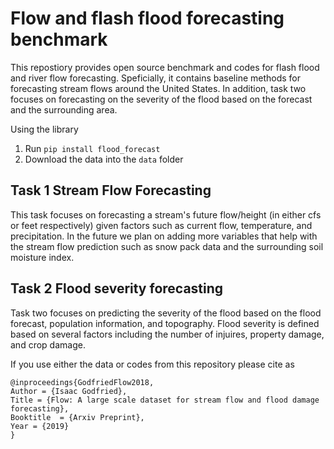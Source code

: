 # Flow and flash flood forecasting benchmark
This repostiory provides open source benchmark and codes for flash flood and river flow forecasting. Speficially, it contains baseline methods for forecasting stream flows around the United States. In addition, task two focuses on forecasting on the severity of the flood based on the forecast and the surrounding area. 

Using the library
1. Run `pip install flood_forecast`
2. Download the data into the `data` folder

## Task 1 Stream Flow Forecasting 
This task focuses on forecasting a stream's future flow/height (in either cfs or feet respectively) given factors such as current flow, temperature, and precipitation. In the future we plan on adding more variables that help with the stream flow prediction such as snow pack data and the surrounding soil moisture index. 

## Task 2 Flood severity forecasting
Task two focuses on predicting the severity of the flood based on the flood forecast, population information, and topography. Flood severity is defined based on several factors including the number of injuires, property damage, and crop damage.

If you use either the data or codes from this repository please cite as
```
@inproceedings{GodfriedFlow2018,
Author = {Isaac Godfried},
Title = {Flow: A large scale dataset for stream flow and flood damage forecasting},
Booktitle  = {Arxiv Preprint},
Year = {2019}
}
```
